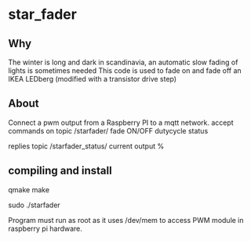 # star_fader
## Why
The winter is long and dark in scandinavia, an automatic slow fading of lights is sometimes needed
This code is used to fade on and fade off an IKEA LEDberg (modified with a transistor  drive step)

## About
Connect a pwm output from a Raspberry PI to a mqtt network.
accept commands on topic /starfader/ 
   fade ON/OFF <int>
   dutycycle   <uint>
   status

replies
  topic /starfader_status/
  current output %

## compiling and install
qmake
make

sudo ./starfader

Program must run as root as it uses /dev/mem to access PWM module in raspberry pi hardware.
